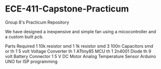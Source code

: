 # ECE-411-Capstone-Practicum
Group 8's Practicum Repository  

We have designed a inexpensive and simple fan using a micocontroller and a custom built pcb. 

Parts Required
1 10k resistor smd
1 1k resistor smd
3 100n Capacitors smd or th
1 5 volt Voltage Converter th
1 ATtiny85 MCU th
1 2n4001 Diode th
9 volt Battery Connector
1 5 V DC Motor
Analog Temperature Sensor
Arduino UNO for ISP programming
 

